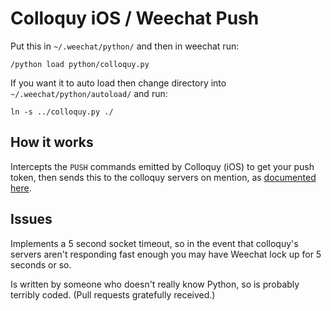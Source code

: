 Colloquy iOS / Weechat Push
===========================

Put this in `~/.weechat/python/` and then in weechat run:

    /python load python/colloquy.py

If you want it to auto load then change directory into
`~/.weechat/python/autoload/` and run:

    ln -s ../colloquy.py ./

How it works
------------

Intercepts the `PUSH` commands emitted by Colloquy (iOS) to get your push
token, then sends this to the colloquy servers on mention, as [documented
here](http://colloquy.mobi/bouncers.html).

Issues
------

Implements a 5 second socket timeout, so in the event that colloquy's servers
aren't responding fast enough you may have Weechat lock up for 5 seconds or so.

Is written by someone who doesn't really know Python, so is probably terribly
coded. (Pull requests gratefully received.)
